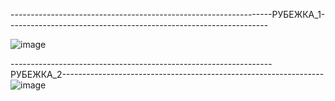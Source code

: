 -----------------------------------------------------------------РУБЕЖКА_1-----------------------------------------------------------------

![image](https://github.com/user-attachments/assets/35280267-1f9a-4878-841a-18f3915324ac)

-----------------------------------------------------------------РУБЕЖКА_2-----------------------------------------------------------------
![image](https://github.com/user-attachments/assets/a7e9c71a-bf42-4c62-a0c4-6391bb7836df)
